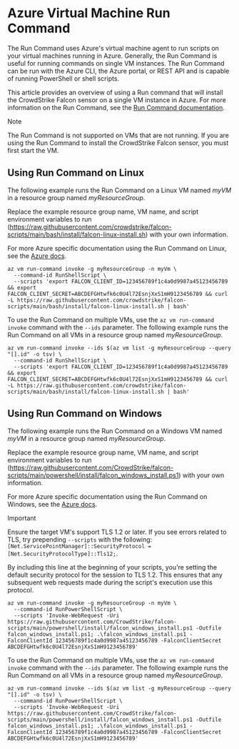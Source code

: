 # Azure Virtual Machine Run Command

The Run Command uses Azure's virtual machine agent to run scripts on your virtual machines running in Azure. Generally, the Run Command is useful for running commands on single VM instances.
The Run Command can be run with the Azure CLI, the Azure portal, or REST API and is capable of running PowerShell or shell scripts.

This article provides an overview of using a Run command that will install the CrowdStrike Falcon sensor on a single VM instance in Azure. For more information on the Run Command, see the [Run Command documentation](https://docs.microsoft.com/en-us/azure/virtual-machines/run-command-overview).

> [!NOTE]
> The Run Command is not supported on VMs that are not running. If you are using the Run Command to install the CrowdStrike Falcon sensor, you must first start the VM.

## Using Run Command on Linux

The following example runs the Run Command on a Linux VM named *myVM* in a resource group named *myResourceGroup*.

Replace the example resource group name, VM name, and script environment variables to run (https://raw.githubusercontent.com/crowdstrike/falcon-scripts/main/bash/install/falcon-linux-install.sh) with your own information.

For more Azure specific documentation using the Run Command on Linux, see the [Azure docs](https://docs.microsoft.com/en-us/azure/virtual-machines/linux/run-command).

```azurecli
az vm run-command invoke -g myResourceGroup -n myVm \
  --command-id RunShellScript \
  --scripts 'export FALCON_CLIENT_ID=123456789f1c4a0d9987a45123456789 && export FALCON_CLIENT_SECRET=ABCDEFGHtwfk6c0U4l72EsnjXxS1mH9123456789 && curl -L https://raw.githubusercontent.com/crowdstrike/falcon-scripts/main/bash/install/falcon-linux-install.sh | bash'
```

To use the Run Command on multiple VMs, use the `az vm run-command invoke` command with the `--ids` parameter. The following example runs the Run Command on all VMs in a resource group named *myResourceGroup*.

```azurecli
az vm run-command invoke --ids $(az vm list -g myResourceGroup --query "[].id" -o tsv) \
  --command-id RunShellScript \
  --scripts 'export FALCON_CLIENT_ID=123456789f1c4a0d9987a45123456789 && export FALCON_CLIENT_SECRET=ABCDEFGHtwfk6c0U4l72EsnjXxS1mH9123456789 && curl -L https://raw.githubusercontent.com/crowdstrike/falcon-scripts/main/bash/install/falcon-linux-install.sh | bash'
```

## Using Run Command on Windows

The following example runs the Run Command on a Windows VM named *myVM* in a resource group named *myResourceGroup*.

Replace the example resource group name, VM name, and script environment variables to run (https://raw.githubusercontent.com/CrowdStrike/falcon-scripts/main/powershell/install/falcon_windows_install.ps1) with your own information.

For more Azure specific documentation using the Run Command on Windows, see the [Azure docs](https://docs.microsoft.com/en-us/azure/virtual-machines/windows/run-command).

> [!IMPORTANT]
> Ensure the target VM's support TLS 1.2 or later. If you see errors related to TLS, try prepending `--scripts` with the following: `[Net.ServicePointManager]::SecurityProtocol = [Net.SecurityProtocolType]::Tls12;`.
>
> By including this line at the beginning of your scripts, you're setting the default security
> protocol for the session to TLS 1.2. This ensures that any subsequent web requests made during
> the script's execution use this protocol.

```azurecli
az vm run-command invoke -g myResourceGroup -n myVm \
  --command-id RunPowerShellScript \
  --scripts 'Invoke-WebRequest -Uri https://raw.githubusercontent.com/CrowdStrike/falcon-scripts/main/powershell/install/falcon_windows_install.ps1 -Outfile falcon_windows_install.ps1; .\falcon_windows_install.ps1 -FalconClientId 123456789f1c4a0d9987a45123456789 -FalconClientSecret ABCDEFGHtwfk6c0U4l72EsnjXxS1mH9123456789'
```

To use the Run Command on multiple VMs, use the `az vm run-command invoke` command with the `--ids` parameter. The following example runs the Run Command on all VMs in a resource group named *myResourceGroup*.

```azurecli
az vm run-command invoke --ids $(az vm list -g myResourceGroup --query "[].id" -o tsv) \
  --command-id RunPowerShellScript \
  --scripts 'Invoke-WebRequest -Uri https://raw.githubusercontent.com/CrowdStrike/falcon-scripts/main/powershell/install/falcon_windows_install.ps1 -Outfile falcon_windows_install.ps1; .\falcon_windows_install.ps1 -FalconClientId 123456789f1c4a0d9987a45123456789 -FalconClientSecret ABCDEFGHtwfk6c0U4l72EsnjXxS1mH9123456789'
```
